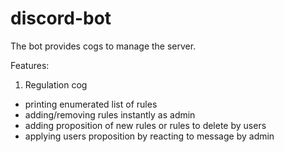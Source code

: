 # discord-bot

The bot provides cogs to manage the server. <br>

Features: <br>
1. Regulation cog
- printing enumerated list of rules
- adding/removing rules instantly as admin
- adding proposition of new rules or rules to delete by users
- applying users proposition by reacting to message by admin
